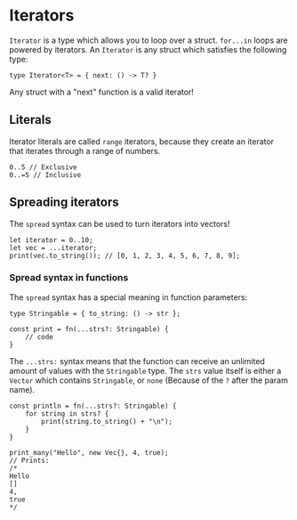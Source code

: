 
# Iterators

`Iterator` is a type which allows you to loop over a struct. `for...in` loops are powered by iterators. An `Iterator` is any struct which satisfies the following type:

```
type Iterator<T> = { next: () -> T? }
```

Any struct with a "next" function is a valid iterator!

## Literals

Iterator literals are called `range` iterators, because they create an iterator that iterates through a range of numbers.

```
0..5 // Exclusive
0..=5 // Inclusive
```

## Spreading iterators

The `spread` syntax can be used to turn iterators into vectors!

```
let iterator = 0..10;
let vec = ...iterator;
print(vec.to_string()); // [0, 1, 2, 3, 4, 5, 6, 7, 8, 9];
```

### Spread syntax in functions

The `spread` syntax has a special meaning in function parameters:

```
type Stringable = { to_string: () -> str };

const print = fn(...strs?: Stringable) {
    // code
}
```

The `...strs:` syntax means that the function can receive an unlimited amount of values with the `Stringable` type. The `strs` value itself is either a `Vector` which contains `Stringable`, or `none` (Because of the `?` after the param name).

```
const println = fn(...strs?: Stringable) {
    for string in strs? {
        print(string.to_string() + "\n");
    }
}

print_many("Hello", new Vec{}, 4, true); 
// Prints:
/*
Hello
[]
4,
true
*/
```